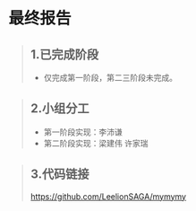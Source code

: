# 最终报告
>## 1.已完成阶段
>* 仅完成第一阶段，第二三阶段未完成。

>## 2.小组分工
>* 第一阶段实现：李沛谦  
>* 第二阶段实现：梁建伟 许家瑞

>## 3.代码链接
>https://github.com/LeelionSAGA/mymymy